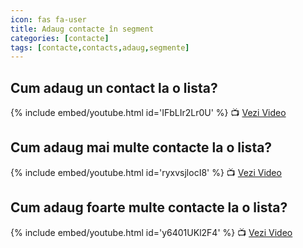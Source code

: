```yaml
---
icon: fas fa-user
title: Adaug contacte în segment
categories: [contacte]
tags: [contacte,contacts,adaug,segmente]
---
```


## <i class='fas fa-user'></i> Cum adaug un contact la o lista?

{% include embed/youtube.html id='IFbLIr2Lr0U' %}
📺 [Vezi Video](https://www.youtube.com/watch?v=IFbLIr2Lr0U)

## <i class='fas fa-user'></i> Cum adaug mai multe contacte la o lista?

{% include embed/youtube.html id='ryxvsjlocI8' %}
📺 [Vezi Video](https://www.youtube.com/watch?v=ryxvsjlocI8)

## <i class='fas fa-user'></i> Cum adaug foarte multe contacte la o lista?

{% include embed/youtube.html id='y6401UKl2F4' %}
📺 [Vezi Video](https://www.youtube.com/watch?v=y6401UKl2F4)

